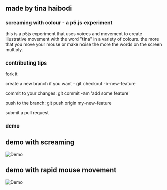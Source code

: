
## made by tina haibodi

###  screaming with colour - a p5.js experiment

this is a p5js experiment that uses voices and movement to create illustrative movement with the word "tina" in a variety of colours. the more that you move your mouse or make noise the more the words on the screen multiply. 

### contributing tips
fork it

create a new branch if you want - git checkout -b-new-feature

commit to your changes: git commit -am 'add some feature'

push to the branch: git push origin my-new-feature

submit a pull request

### demo

## demo with screaming


![Demo](https://raw.githubusercontent.com/tinahaibodi/creativescreaming/master/webscreen.gif)


## demo with rapid mouse movement

![Demo](https://raw.githubusercontent.com/tinahaibodi/creativescreaming/master/webscreen2.gif)

